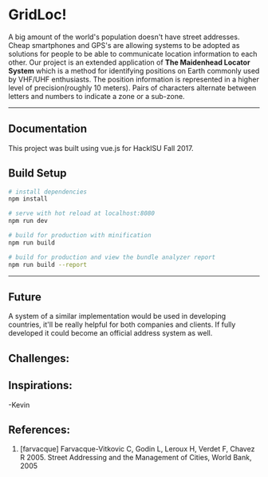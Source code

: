 GridLoc!
===================
A big amount of the world's population doesn't have street addresses. Cheap smartphones and GPS's are allowing systems to be adopted as solutions for people to be able to communicate location information to each other. Our project is an extended application of **The Maidenhead Locator System** which is a method for identifying positions on Earth commonly used by VHF/UHF enthusiasts. The position information is represented in a higher level of precision(roughly 10 meters). Pairs of characters alternate between letters and numbers to indicate a zone or a sub-zone.

----------

Documentation
-------------
This project was built using vue.js for HackISU Fall 2017.

## Build Setup

``` bash
# install dependencies
npm install

# serve with hot reload at localhost:8080
npm run dev

# build for production with minification
npm run build

# build for production and view the bundle analyzer report
npm run build --report
```
----------

## Future 
A system of a similar implementation would be used in developing countries, it'll be really helpful for both companies and clients. If fully developed it could become an official address system as well.

## Challenges:

## Inspirations: 
-Kevin 

## References:
1. [farvacque] Farvacque-Vitkovic C, Godin L, Leroux H, Verdet F, Chavez R 2005. Street Addressing and the Management of Cities, World Bank, 2005

